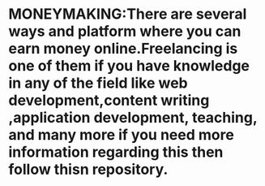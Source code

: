 # MONEYMAKING:There are several ways and platform where you can earn money online.Freelancing is one of them if you have knowledge in any of the field like web development,content writing ,application development, teaching, and many more if you need more information regarding this then follow thisn repository.
